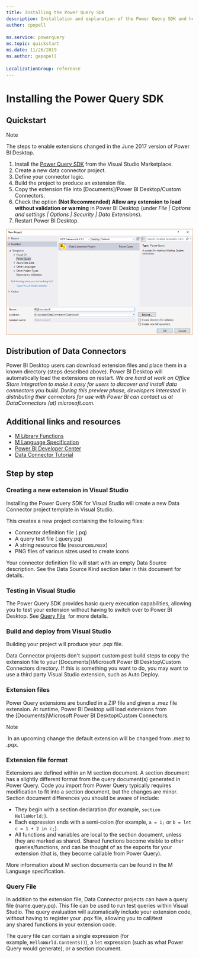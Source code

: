 ```yaml
---
title: Installing the Power Query SDK
description: Installation and explanation of the Power Query SDK and how to use Custom Connectors
author: cpopell

ms.service: powerquery
ms.topic: quickstart
ms.date: 11/26/2019
ms.author: gepopell

LocalizationGroup: reference
---
```


# Installing the Power Query SDK

## Quickstart

> [!Note] 
>The steps to enable extensions changed in the June 2017 version of Power BI Desktop.

1. Install the [Power Query SDK](https://aka.ms/powerquerysdk) from the Visual Studio Marketplace.
2. Create a new data connector project.
3. Define your connector logic.
4. Build the project to produce an extension file.
5. Copy the extension file into [Documents]/Power BI Desktop/Custom Connectors.
6. Check the option **(Not Recommended) Allow any extension to load without validation or warning** in Power BI Desktop (under *File | Options and settings | Options | Security | Data Extensions*).
7. Restart Power BI Desktop.

![Preview Feature](images/newProject.png)

## Distribution of Data Connectors

Power BI Desktop users can download extension files and place them in a known directory (steps described above). Power BI Desktop will automatically load the extensions on restart.
_We are hard at work on Office Store integration to make it easy for users to discover and install data connectors you build. During this preview phase, developers interested in distributing their connectors for use with Power BI can contact us at DataConnectors (at) microsoft.com._

## Additional links and resources
* [M Library Functions](/powerquery-m/power-query-m-function-reference)
* [M Language Specification](/powerquery-m/power-query-m-language-specification)
* [Power BI Developer Center](https://powerbi.microsoft.com/developers/)
* [Data Connector Tutorial](/samples/TripPin/README.md)



## Step by step

### Creating a new extension in Visual Studio
Installing the Power Query SDK for Visual Studio will create a new Data Connector project template in Visual Studio.

This creates a new project containing the following files:

* Connector definition file (<connectorName>.pq)
* A query test file (<connectorName>.query.pq)
* A string resource file (resources.resx)
* PNG files of various sizes used to create icons


Your connector definition file will start with an empty Data Source description. See the Data Source Kind section later in this document for details.

### Testing in Visual Studio

The Power Query SDK provides basic query execution capabilities, allowing you to test your extension without having to switch over to Power BI Desktop. See [Query File](#query-file)  for more details.

### Build and deploy from Visual Studio

Building your project will produce your .pqx file.

Data Connector projects don't support custom post build steps to copy the extension file to your [Documents]\Microsoft Power BI Desktop\Custom Connectors directory. If this is something you want to do, you may want to use a third party Visual Studio extension, such as Auto Deploy.

### Extension files

Power Query extensions are bundled in a ZIP file and given a .mez file extension. At runtime, Power BI Desktop will load extensions from the [Documents]\Microsoft Power BI Desktop\Custom Connectors.

>[!Note]
> In an upcoming change the default extension will be changed from .mez to .pqx.

### Extension file format

Extensions are defined within an M section document. A section document has a slightly different format from the query document(s) generated in Power Query. Code you import from Power Query typically requires modification to fit into a section document, but the changes are minor. Section document differences you should be aware of include:

* They begin with a section declaration (for example, `section HelloWorld;`).
* Each expression ends with a semi-colon (for example, `a = 1;` or `b = let c = 1 + 2 in c;`).
* All functions and variables are local to the section document, unless they are marked as shared. Shared functions become visible to other queries/functions, and can be thought of as the exports for your extension (that is, they become callable from Power Query).

More information about M section documents can be found in the M Language specification.

### Query File
In addition to the extension file, Data Connector projects can have a query file (name.query.pq). This file can be used to run test queries within Visual Studio. The query evaluation will automatically include your extension code, without having to register your .pqx file, allowing you to call/test any shared functions in your extension code.

The query file can contain a single expression (for example, `HelloWorld.Contents()`), a `let` expression (such as what Power Query would generate), or a section document.
